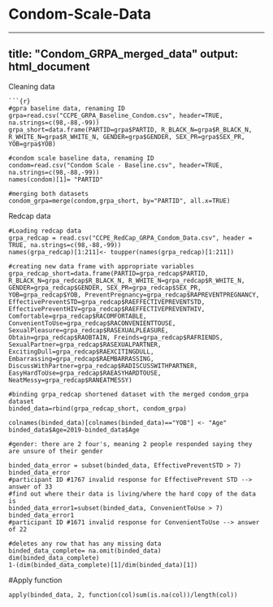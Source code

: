 # Condom-Scale-Data
---
title: "Condom_GRPA_merged_data"
output: html_document
---

Cleaning data
```{r}
```{r}
#gpra baseline data, renaming ID 
grpa=read.csv("CCPE_GRPA_Baseline_Condom.csv", header=TRUE, na.strings=c(98,-88,-99))
grpa_short=data.frame(PARTID=grpa$PARTID, R_BLACK_N=grpa$R_BLACK_N, R_WHITE_N=grpa$R_WHITE_N, GENDER=grpa$GENDER, SEX_PR=grpa$SEX_PR, YOB=grpa$YOB)

#condom scale baseline data, renaming ID
condom=read.csv("Condom Scale - Baseline.csv", header=TRUE, na.strings=c(98,-88,-99))
names(condom)[1]= "PARTID"

#merging both datasets 
condom_grpa=merge(condom,grpa_short, by="PARTID", all.x=TRUE)
```

Redcap data
```{r}
#Loading redcap data
grpa_redcap = read.csv("CCPE_RedCap_GRPA_Condom_Data.csv", header = TRUE, na.strings=c(98,-88,-99))
names(grpa_redcap)[1:211]<- toupper(names(grpa_redcap)[1:211])

#creating new data frame with appropriate variables 
grpa_redcap_short=data.frame(PARTID=grpa_redcap$PARTID, R_BLACK_N=grpa_redcap$R_BLACK_N, R_WHITE_N=grpa_redcap$R_WHITE_N, GENDER=grpa_redcap$GENDER, SEX_PR=grpa_redcap$SEX_PR, YOB=grpa_redcap$YOB, PreventPregnancy=grpa_redcap$RAPREVENTPREGNANCY, EffectivePreventSTD=grpa_redcap$RAEFFECTIVEPREVENTSTD, EffectivePreventHIV=grpa_redcap$RAEFFECTIVEPREVENTHIV, Comfortable=grpa_redcap$RACOMFORTABLE, ConvenientToUse=grpa_redcap$RACONVENIENTTOUSE, SexualPleasure=grpa_redcap$RASEXUALPLEASURE, Obtain=grpa_redcap$RAOBTAIN, Freinds=grpa_redcap$RAFRIENDS, SexualPartner=grpa_redcap$RASEXUALPARTNER, ExcitingDull=grpa_redcap$RAEXCITINGDULL, Embarrassing=grpa_redcap$RAEMBARRASSING, DiscussWithPartner=grpa_redcap$RADISCUSSWITHPARTNER, EasyHardToUse=grpa_redcap$RAEASYHARDTOUSE, NeatMessy=grpa_redcap$RANEATMESSY)

#binding grpa_redcap shortened dataset with the merged condom_grpa dataset 
binded_data=rbind(grpa_redcap_short, condom_grpa)

colnames(binded_data)[colnames(binded_data)=="YOB"] <- "Age"
binded_data$Age=2019-binded_data$Age

#gender: there are 2 four's, meaning 2 people responded saying they are unsure of their gender
```

```{r}
binded_data_error = subset(binded_data, EffectivePreventSTD > 7) 
binded_data_error
#participant ID #1767 invalid response for EffectivePrevent STD --> answer of 33 
#find out where their data is living/where the hard copy of the data is 
binded_data_error1=subset(binded_data, ConvenientToUse > 7) 
binded_data_error1
#participant ID #1671 invalid response for ConvenientToUse --> answer of 22 
```

```{r}
#deletes any row that has any missing data 
binded_data_complete= na.omit(binded_data)
dim(binded_data_complete)
1-(dim(binded_data_complete)[1]/dim(binded_data)[1]) 
```

#Apply function
```{r}
apply(binded_data, 2, function(col)sum(is.na(col))/length(col))
```





